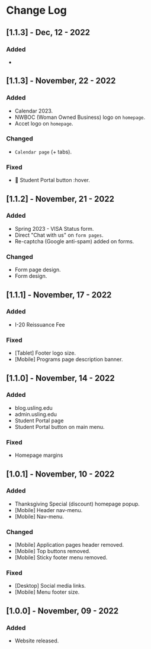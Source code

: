 # Change Log

## [1.1.3] - Dec, 12 - 2022 

### Added
- 
 
## [1.1.3] - November, 22 - 2022 

### Added
- Calendar 2023.
- NWBOC (Woman Owned Business) logo on `homepage`.
- Accet logo on `homepage`.

### Changed
- `Calendar page` (+ tabs).

### Fixed
- 📱 Student Portal button :hover. 


## [1.1.2] - November, 21 - 2022 

### Added
- Spring 2023 - VISA Status form.
- Direct "Chat with us" on `form pages`.
- Re-captcha (Google anti-spam) added on forms.

### Changed
- Form page design.
- Form design.


## [1.1.1] - November, 17 - 2022 

### Added
- I-20 Reissuance Fee

### Fixed
- [Tablet] Footer logo size.
- [Mobile] Programs page description banner.


## [1.1.0] - November, 14 - 2022 

### Added
- blog.usling.edu 
- admin.usling.edu
- Student Portal page
- Student Portal button on main menu.

### Fixed
- Homepage margins
 
 
## [1.0.1] - November, 10 - 2022
 
### Added
- Thanksgiving Special (discount) homepage popup.
- [Mobile] Header nav-menu.
- [Mobile] Nav-menu.

### Changed
- [Mobile] Application pages header removed.
- [Mobile] Top buttons removed.
- [Mobile] Sticky footer menu removed.

### Fixed
- [Desktop] Social media links.
- [Mobile] Menu footer size.


## [1.0.0] - November, 09 - 2022
 
### Added
- Website released.
